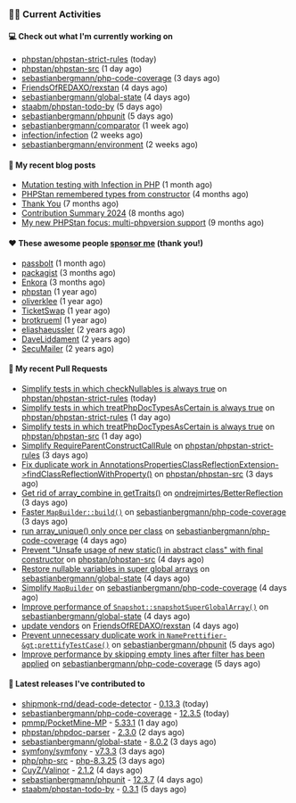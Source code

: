 ### 👨‍💻 Current Activities


#### 💻 Check out what I'm currently working on

- [phpstan/phpstan-strict-rules](https://github.com/phpstan/phpstan-strict-rules) (today)
- [phpstan/phpstan-src](https://github.com/phpstan/phpstan-src) (1 day ago)
- [sebastianbergmann/php-code-coverage](https://github.com/sebastianbergmann/php-code-coverage) (3 days ago)
- [FriendsOfREDAXO/rexstan](https://github.com/FriendsOfREDAXO/rexstan) (4 days ago)
- [sebastianbergmann/global-state](https://github.com/sebastianbergmann/global-state) (4 days ago)
- [staabm/phpstan-todo-by](https://github.com/staabm/phpstan-todo-by) (5 days ago)
- [sebastianbergmann/phpunit](https://github.com/sebastianbergmann/phpunit) (5 days ago)
- [sebastianbergmann/comparator](https://github.com/sebastianbergmann/comparator) (1 week ago)
- [infection/infection](https://github.com/infection/infection) (2 weeks ago)
- [sebastianbergmann/environment](https://github.com/sebastianbergmann/environment) (2 weeks ago)


#### 📜 My recent blog posts

- [Mutation testing with Infection in PHP](https://staabm.github.io/2025/08/01/infection-php-mutation-testing.html) (1 month ago)
- [PHPStan remembered types from constructor](https://staabm.github.io/2025/04/15/phpstan-remember-constructor-types.html) (4 months ago)
- [Thank You](https://staabm.github.io/2025/01/24/thank-you.html) (7 months ago)
- [Contribution Summary 2024](https://staabm.github.io/2024/12/11/contribution-summary-2024.html) (8 months ago)
- [My new PHPStan focus: multi-phpversion support](https://staabm.github.io/2024/11/28/phpstan-php-version-in-scope.html) (9 months ago)


#### ❤️ These awesome people [sponsor me](https://github.com/sponsors/staabm) (thank you!)

- [passbolt](https://github.com/passbolt) (1 month ago)
- [packagist](https://github.com/packagist) (3 months ago)
- [Enkora](https://github.com/Enkora) (3 months ago)
- [phpstan](https://github.com/phpstan) (1 year ago)
- [oliverklee](https://github.com/oliverklee) (1 year ago)
- [TicketSwap](https://github.com/TicketSwap) (1 year ago)
- [brotkrueml](https://github.com/brotkrueml) (1 year ago)
- [eliashaeussler](https://github.com/eliashaeussler) (2 years ago)
- [DaveLiddament](https://github.com/DaveLiddament) (2 years ago)
- [SecuMailer](https://github.com/SecuMailer) (2 years ago)


#### 🔨 My recent Pull Requests

- [Simplify tests in which checkNullables is always true](https://github.com/phpstan/phpstan-strict-rules/pull/282) on [phpstan/phpstan-strict-rules](https://github.com/phpstan/phpstan-strict-rules) (today)
- [Simplify tests in which treatPhpDocTypesAsCertain is always true](https://github.com/phpstan/phpstan-strict-rules/pull/281) on [phpstan/phpstan-strict-rules](https://github.com/phpstan/phpstan-strict-rules) (1 day ago)
- [Simplify tests in which treatPhpDocTypesAsCertain is always true](https://github.com/phpstan/phpstan-src/pull/4274) on [phpstan/phpstan-src](https://github.com/phpstan/phpstan-src) (1 day ago)
- [Simplify RequireParentConstructCallRule](https://github.com/phpstan/phpstan-strict-rules/pull/280) on [phpstan/phpstan-strict-rules](https://github.com/phpstan/phpstan-strict-rules) (3 days ago)
- [Fix duplicate work in AnnotationsPropertiesClassReflectionExtension-&gt;findClassReflectionWithProperty()](https://github.com/phpstan/phpstan-src/pull/4268) on [phpstan/phpstan-src](https://github.com/phpstan/phpstan-src) (3 days ago)
- [Get rid of array_combine in getTraits()](https://github.com/ondrejmirtes/BetterReflection/pull/39) on [ondrejmirtes/BetterReflection](https://github.com/ondrejmirtes/BetterReflection) (3 days ago)
- [Faster `MapBuilder::build()`](https://github.com/sebastianbergmann/php-code-coverage/pull/1089) on [sebastianbergmann/php-code-coverage](https://github.com/sebastianbergmann/php-code-coverage) (3 days ago)
- [run array_unique() only once per class](https://github.com/sebastianbergmann/php-code-coverage/pull/1088) on [sebastianbergmann/php-code-coverage](https://github.com/sebastianbergmann/php-code-coverage) (4 days ago)
- [Prevent &#34;Unsafe usage of new static() in abstract class&#34; with final constructor](https://github.com/phpstan/phpstan-src/pull/4265) on [phpstan/phpstan-src](https://github.com/phpstan/phpstan-src) (4 days ago)
- [Restore nullable variables in super global arrays](https://github.com/sebastianbergmann/global-state/pull/39) on [sebastianbergmann/global-state](https://github.com/sebastianbergmann/global-state) (4 days ago)
- [Simplify `MapBuilder`](https://github.com/sebastianbergmann/php-code-coverage/pull/1086) on [sebastianbergmann/php-code-coverage](https://github.com/sebastianbergmann/php-code-coverage) (4 days ago)
- [Improve performance of `Snapshot::snapshotSuperGlobalArray()`](https://github.com/sebastianbergmann/global-state/pull/38) on [sebastianbergmann/global-state](https://github.com/sebastianbergmann/global-state) (4 days ago)
- [update vendors](https://github.com/FriendsOfREDAXO/rexstan/pull/913) on [FriendsOfREDAXO/rexstan](https://github.com/FriendsOfREDAXO/rexstan) (4 days ago)
- [Prevent unnecessary duplicate work in `NamePrettifier-&gt;prettifyTestCase()`](https://github.com/sebastianbergmann/phpunit/pull/6339) on [sebastianbergmann/phpunit](https://github.com/sebastianbergmann/phpunit) (5 days ago)
- [Improve performance by skipping empty lines after filter has been applied](https://github.com/sebastianbergmann/php-code-coverage/pull/1085) on [sebastianbergmann/php-code-coverage](https://github.com/sebastianbergmann/php-code-coverage) (5 days ago)


#### 🔭 Latest releases I've contributed to

- [shipmonk-rnd/dead-code-detector](https://github.com/shipmonk-rnd/dead-code-detector) - [0.13.3](https://github.com/shipmonk-rnd/dead-code-detector/releases/tag/0.13.3) (today)
- [sebastianbergmann/php-code-coverage](https://github.com/sebastianbergmann/php-code-coverage) - [12.3.5](https://github.com/sebastianbergmann/php-code-coverage/releases/tag/12.3.5) (today)
- [pmmp/PocketMine-MP](https://github.com/pmmp/PocketMine-MP) - [5.33.1](https://github.com/pmmp/PocketMine-MP/releases/tag/5.33.1) (1 day ago)
- [phpstan/phpdoc-parser](https://github.com/phpstan/phpdoc-parser) - [2.3.0](https://github.com/phpstan/phpdoc-parser/releases/tag/2.3.0) (2 days ago)
- [sebastianbergmann/global-state](https://github.com/sebastianbergmann/global-state) - [8.0.2](https://github.com/sebastianbergmann/global-state/releases/tag/8.0.2) (3 days ago)
- [symfony/symfony](https://github.com/symfony/symfony) - [v7.3.3](https://github.com/symfony/symfony/releases/tag/v7.3.3) (3 days ago)
- [php/php-src](https://github.com/php/php-src) - [php-8.3.25](https://github.com/php/php-src/releases/tag/php-8.3.25) (3 days ago)
- [CuyZ/Valinor](https://github.com/CuyZ/Valinor) - [2.1.2](https://github.com/CuyZ/Valinor/releases/tag/2.1.2) (4 days ago)
- [sebastianbergmann/phpunit](https://github.com/sebastianbergmann/phpunit) - [12.3.7](https://github.com/sebastianbergmann/phpunit/releases/tag/12.3.7) (4 days ago)
- [staabm/phpstan-todo-by](https://github.com/staabm/phpstan-todo-by) - [0.3.1](https://github.com/staabm/phpstan-todo-by/releases/tag/0.3.1) (5 days ago)
